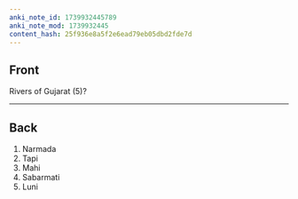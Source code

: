 ```yaml
---
anki_note_id: 1739932445789
anki_note_mod: 1739932445
content_hash: 25f936e8a5f2e6ead79eb05dbd2fde7d
---
```


## Front

Rivers of Gujarat (5)?

<hr/>

## Back

1. Narmada  
2. Tapi  
3. Mahi  
4. Sabarmati  
5. Luni